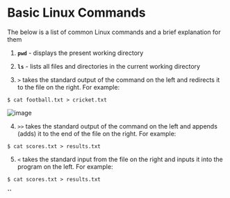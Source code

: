 # Basic Linux Commands

The below is a list of common Linux commands and a brief explanation for them

1. **`pwd`** - displays the present working directory
2. **`ls`** - lists all files and directories in the current working directory

3. `>` takes the standard output of the command on the left and redirects it to the file on the right. For example:
```
$ cat football.txt > cricket.txt
```
![image](https://user-images.githubusercontent.com/107522496/195457714-29f61832-1415-44c6-b8a4-7497018eff0b.png)








4. `>>` takes the standard output of the command on the left and appends (adds) it to the end of the file on the right. For example: 
```
$ cat scores.txt > results.txt
```
5. `<` takes the standard input from the file on the right and inputs it into the program on the left. For example: 
```
$ cat scores.txt > results.txt
```



**``**

```console 

```
